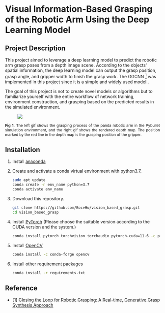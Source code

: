 # Visual Information-Based Grasping of the Robotic Arm Using the Deep Learning Model

## Project Description

This project aimed to leverage a deep learning model to predict the robotic arm grasp poses from a depth image scene. According to the objects' spatial information, the deep learning model can output the grasp position, grasp angle, and gripper width to finish the grasp work. The GGCNN [<sup>1</sup>](#refer-anchor-1) was implemented in this project since it is a simple and widely used model..

The goal of this project is not to create novel models or algorithms but to familiarize yourself with the entire workflow of network training, environment construction, and grasping based on the predicted results in the simulated environment.

<figure>
    <img src="./images/grasp.gif">
</figure>

<div style="text-align:justify;font-size:12px;"><b>Fig 1.</b> The left gif shows the grasping process of the panda robotic arm in the Pybullet simulation environment, and the right gif shows the rendered depth map. The position marked by the red line in the depth map is the grasping position of the gripper.</div>

## Installation

1. Install [anaconda](https://docs.conda.io/projects/conda/en/latest/user-guide/install/)

2. Create and activate a conda virtual environment with python3.7.

   ```bash
   sudo apt update
   conda create -n env_name python=3.7
   conda activate env_name
   ```

3. Download this repository.

   ```bash
   git clone https://github.com/BoceHu/vision_based_grasp.git
   cd vision_based_grasp
   ```

4. Install [PyTorch](https://pytorch.org/) (Please choose the suitable version according to the CUDA version and the system.)

   ```bash
   conda install pytorch torchvision torchaudio pytorch-cuda=11.6 -c pytorch -c nvidia
   ```

5. Install [OpenCV](https://opencv.org/)

   ```bash
   conda install -c conda-forge opencv
   ```

6. Install other requirement packages

   ```bash
   conda install -r requirements.txt
   ```



## Reference

<div id="refer-anchor-1"></div>

- [1] [Closing the Loop for Robotic Grasping: A Real-time, Generative Grasp Synthesis Approach](https://arxiv.org/abs/1804.05172)
